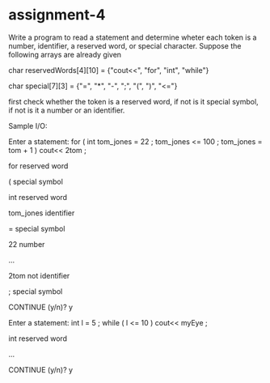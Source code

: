 # assignment-4

Write a program to read a statement and determine wheter each token is a number, identifier, a reserved word, or special character. Suppose the following arrays are already given

char reservedWords[4][10] = {"cout<<", "for", "int", "while"}

char special[7][3] = {"=", "*", "-", ";", "(", ")", "<="}

first check whether the token is a reserved word, if not is it special symbol, if not is it a number or an identifier.

Sample I/O:

Enter a statement: for ( int tom_jones = 22 ; tom_jones <= 100 ; tom_jones = tom + 1 ) cout<< 2tom ;

for            reserved word

(              special symbol

int            reserved word

tom_jones      identifier

=              special symbol

22             number

...

2tom           not identifier

;              special symbol

CONTINUE (y/n)? y

Enter a statement: int l = 5 ; while ( l <= 10 ) cout<< myEye ;

int            reserved word

...

CONTINUE (y/n)? y
